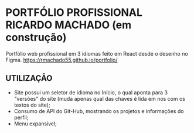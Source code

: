 # PORTFÓLIO PROFISSIONAL RICARDO MACHADO (em construção)
Portfólio web profissional em 3 idiomas feito em React desde o desenho no Figma. 
https://rmachado55.github.io/portfolio/

## UTILIZAÇÃO
- Site possui um seletor de idioma no Início, o qual aponta para 3 "versões" do site (muda apenas qual das chaves é lida em nos com os textos do site);
- Consumo de API do Git-Hub, mostrando os projetos e informações do perfil;
- Menu expansível;
